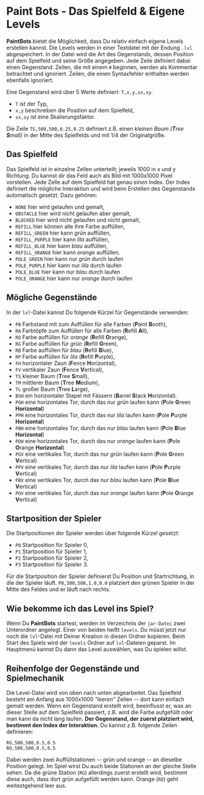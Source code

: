 Paint Bots - Das Spielfeld & Eigene Levels
===

**PaintBots** bietet die Möglichkeit, dass Du relativ einfach eigene Levels
erstellen kannst. Die Levels werden in einer Textdatei mit der Endung `.lvl`
abgespeichert. In der Datei wird die Art des Gegenstands, dessen Position auf
dem Spielfeld und seine Größe angegeben. Jede Zeile definiert dabei einen
Gegenstand. Zeilen, die mit einem `#` beginnen, werden als Kommentar betrachtet
und ignoriert. Zeilen, die einen Syntaxfehler enthalten werden ebenfalls
ignoriert.

Eine Gegenstand wird über 5 Werte definiert: `T,x,y,sx,sy`.

- `T` ist der Typ,
- `x,y` beschreiben die Position auf dem Spielfeld,
- `sx,sy` ist eine Skalierungsfaktor.

Die Zeile `TS,500,500,0.25,0.25` definiert z.B. einen *kleinen Baum* *(**T**ree
**S**mall)* in der Mitte des Spielfelds und mit 1/4 der Originalgröße.


## Das Spielfeld

Das Spielfeld ist in einzelne Zellen unterteilt; jeweils 1000 in x und y
Richtung. Du kannst dir das Feld auch als Bild mit 1000x1000 Pixel vorstellen.
Jede Zelle auf dem Spielfeld hat genau *einen* Index. Der Index definiert die
mögliche Interaktion und wird beim Erstellen des Gegenstands automatisch
gesetzt. Dazu gehören:

- `NONE` hier wird gelaufen und gemalt,
- `OBSTACLE` hier wird nicht gelaufen aber gemalt,
- `BLOCKED` hier wird nicht gelaufen und nicht gemalt,
- `REFILL` hier können alle ihre Farbe auffüllen,
- `REFILL_GREEN` hier kann *grün* auffüllen,
- `REFILL_PURPLE` hier kann *lila* auffüllen,
- `REFILL_BLUE` hier kann *blau* auffüllen,
- `REFILL_ORANGE` hier kann *orange* auffüllen.
- `POLE_GREEN` hier kann nur *grün* durch laufen
- `POLE_PURPLE` hier kann nur *lila* durch laufen
- `POLE_BLUE` hier kann nur *blau* durch laufen
- `POLE_ORANGE` hier kann nur *orange* durch laufen


## Mögliche Gegenstände

In der `lvl`-Datei kannst Du folgende Kürzel für Gegenstände verwenden:

- `PB` Farbstand mit zum Auffüllen für alle Farben (**P**aint **B**ooth),
- `RA` Farbtöpfe zum Auffüllen für alle Farben (**R**efill **A**ll),
- `RO` Farbe auffüllen für *orange* (**R**efill **O**range),
- `RG` Farbe auffüllen für *grün* (**R**efill **G**reen),
- `RB` Farbe auffüllen für *blau* (**R**efill **B**lue),
- `RP` Farbe auffüllen für *lila* (**R**efill **P**urple),
- `FH` horizontaler Zaun (**F**ence **H**orizontal),
- `FV` vertikaler Zaun (**F**ence **V**ertical),
- `TS` kleiner Baum (**T**ree **S**mall),
- `TM` mittlerer Baum (**T**ree **M**edium),
- `TL` großer Baum (**T**ree **L**arge),
- `BSH` ein horizontaler Stapel mit Fässern (**B**arrel **S**tack **H**orizontal).
- `PGH` eine horizontales Tor, durch das nur *grün* laufen kann (**P**ole **G**reen **Horizontal**)
- `PPH` eine horizontales Tor, durch das nur *lila* laufen kann (**P**ole **P**urple **Horizontal**)
- `PBH` eine horizontales Tor, durch das nur *blau* laufen kann (**P**ole **B**lue **Horizontal**)
- `POH` eine horizontales Tor, durch das nur *orange* laufen kann (**P**ole **O**range **Horizontal**)
- `PGV` eine vertikales Tor, durch das nur *grün* laufen kann (**P**ole **G**reen **V**ertical)
- `PPV` eine vertikales Tor, durch das nur *lila* laufen kann (**P**ole **P**urple **V**ertical)
- `PBV` eine vertikales Tor, durch das nur *blau* laufen kann (**P**ole **B**lue **V**ertical)
- `POV` eine vertikales Tor, durch das nur *orange* laufen kann (**P**ole **O**range **V**ertical)


## Startposition der Spieler

Die Startpositionen der Spieler werden über folgende Kürzel gesetzt:

- `P0` Startposition für Spieler 0,
- `P1` Startposition für Spieler 1,
- `P2` Startposition für Spieler 2,
- `P3` Startposition für Spieler 3.

Für die Startposition der Spieler definierst Du Position und Startrichtung, in
die der Spieler läuft. `P0,500,500,1.0,0.0` platziert den grünen Spieler in der
Mitte des Feldes und er läuft nach rechts.


## Wie bekomme ich das Level ins Spiel?

Wenn Du **PaintBots** startest, werden im Verzeichnis der `jar-Datei` zwei
Unterordner angelegt. Einer von beiden heißt `levels`. Du müsst jetzt nur noch
die `lvl`-Datei mit Deiner Kreation in diesen Ordner kopieren. Beim Start des
Spiels wird der `levels` Ordner auf `lvl`-Dateien geparst. Im Hauptmenü kannst
Du dann das Level auswählen, was Du spielen willst.


## Reihenfolge der Gegenstände und Spielmechanik

Die Level-Datei wird von oben nach unten abgearbeitet. Das Spielfeld besteht am
Anfang aus 1000x1000 *"leeren"* Zellen -- dort kann einfach gemalt werden. Wenn
ein Gegenstand erstellt wird, beeinflusst er, was an dieser Stelle auf dem
Spielfeld passiert, z.B. wird die Farbe aufgefüllt oder man kann da nicht lang
laufen. **Der Gegenstand, der zuerst platziert wird, bestimmt den Index der
Interaktion.** Du kannst z.B. folgende Zeilen definieren:

```
RG,500,500,0.5,0.5
RO,500,500,0.5,0.5
```

Dabei werden zwei Auffüllstationen -- grün und orange -- an dieselbe Position
gelegt. Im Spiel wirst Du auch beide Stationen an der gleiche Stelle sehen. Da
die grüne Station (`RG`) allerdings zuerst erstellt wird, bestimmt diese auch,
dass dort grün aufgefüllt werden kann. Orange (`RO`) geht weitestgehend leer
aus.
